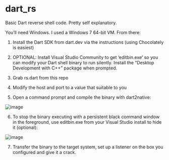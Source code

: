 # dart_rs
Basic Dart reverse shell code. Pretty self explanatory. 

You’ll need Windows. I used a Windows 7 64-bit VM. From there:

1. Install the Dart SDK from dart.dev via the instructions (using Chocolately is easiest)

2. OPTIONAL: Install Visual Studio Community to get ‘editbin.exe’ so you can modify your Dart shell binary to run silently. Install the “Desktop Development with C++” package when prompted.

3. Grab rs.dart from this repo

4. Modify the host and port to a value that suitable to you

5. Open a command prompt and compile the binary with dart2native:

![image](https://user-images.githubusercontent.com/6980812/110584178-87f7db80-81ba-11eb-98f1-88215ce636b6.png)

6. To stop the binary executing with a persistent black command window in the foreground, use editbin.exe from your Visual Studio install to hide it (optional):

![image](https://user-images.githubusercontent.com/6980812/110584241-9fcf5f80-81ba-11eb-89c9-a250798098fe.png)

7. Transfer the binary to the target system, set up a listener on the box you configured and give it a crack.

